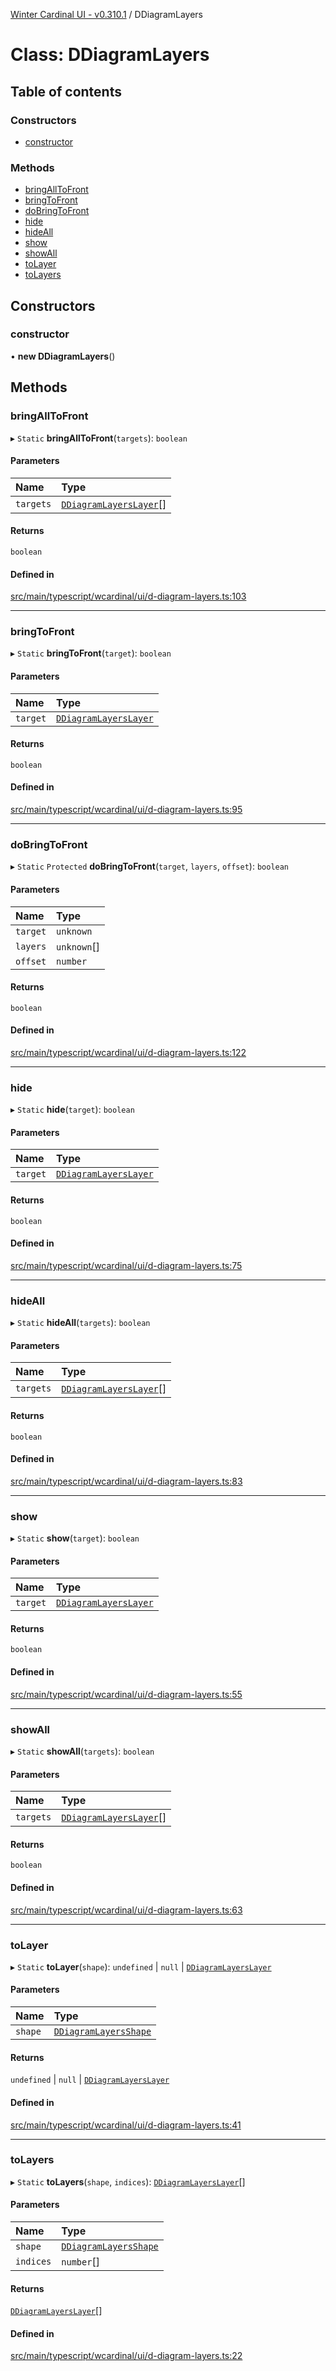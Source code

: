 [Winter Cardinal UI - v0.310.1](../index.md) / DDiagramLayers

# Class: DDiagramLayers

## Table of contents

### Constructors

- [constructor](DDiagramLayers.md#constructor)

### Methods

- [bringAllToFront](DDiagramLayers.md#bringalltofront)
- [bringToFront](DDiagramLayers.md#bringtofront)
- [doBringToFront](DDiagramLayers.md#dobringtofront)
- [hide](DDiagramLayers.md#hide)
- [hideAll](DDiagramLayers.md#hideall)
- [show](DDiagramLayers.md#show)
- [showAll](DDiagramLayers.md#showall)
- [toLayer](DDiagramLayers.md#tolayer)
- [toLayers](DDiagramLayers.md#tolayers)

## Constructors

### constructor

• **new DDiagramLayers**()

## Methods

### bringAllToFront

▸ `Static` **bringAllToFront**(`targets`): `boolean`

#### Parameters

| Name | Type |
| :------ | :------ |
| `targets` | [`DDiagramLayersLayer`](../index.md#ddiagramlayerslayer)[] |

#### Returns

`boolean`

#### Defined in

[src/main/typescript/wcardinal/ui/d-diagram-layers.ts:103](https://github.com/winter-cardinal/winter-cardinal-ui/blob/v0.310.1/src/main/typescript/wcardinal/ui/d-diagram-layers.ts#L103)

___

### bringToFront

▸ `Static` **bringToFront**(`target`): `boolean`

#### Parameters

| Name | Type |
| :------ | :------ |
| `target` | [`DDiagramLayersLayer`](../index.md#ddiagramlayerslayer) |

#### Returns

`boolean`

#### Defined in

[src/main/typescript/wcardinal/ui/d-diagram-layers.ts:95](https://github.com/winter-cardinal/winter-cardinal-ui/blob/v0.310.1/src/main/typescript/wcardinal/ui/d-diagram-layers.ts#L95)

___

### doBringToFront

▸ `Static` `Protected` **doBringToFront**(`target`, `layers`, `offset`): `boolean`

#### Parameters

| Name | Type |
| :------ | :------ |
| `target` | `unknown` |
| `layers` | `unknown`[] |
| `offset` | `number` |

#### Returns

`boolean`

#### Defined in

[src/main/typescript/wcardinal/ui/d-diagram-layers.ts:122](https://github.com/winter-cardinal/winter-cardinal-ui/blob/v0.310.1/src/main/typescript/wcardinal/ui/d-diagram-layers.ts#L122)

___

### hide

▸ `Static` **hide**(`target`): `boolean`

#### Parameters

| Name | Type |
| :------ | :------ |
| `target` | [`DDiagramLayersLayer`](../index.md#ddiagramlayerslayer) |

#### Returns

`boolean`

#### Defined in

[src/main/typescript/wcardinal/ui/d-diagram-layers.ts:75](https://github.com/winter-cardinal/winter-cardinal-ui/blob/v0.310.1/src/main/typescript/wcardinal/ui/d-diagram-layers.ts#L75)

___

### hideAll

▸ `Static` **hideAll**(`targets`): `boolean`

#### Parameters

| Name | Type |
| :------ | :------ |
| `targets` | [`DDiagramLayersLayer`](../index.md#ddiagramlayerslayer)[] |

#### Returns

`boolean`

#### Defined in

[src/main/typescript/wcardinal/ui/d-diagram-layers.ts:83](https://github.com/winter-cardinal/winter-cardinal-ui/blob/v0.310.1/src/main/typescript/wcardinal/ui/d-diagram-layers.ts#L83)

___

### show

▸ `Static` **show**(`target`): `boolean`

#### Parameters

| Name | Type |
| :------ | :------ |
| `target` | [`DDiagramLayersLayer`](../index.md#ddiagramlayerslayer) |

#### Returns

`boolean`

#### Defined in

[src/main/typescript/wcardinal/ui/d-diagram-layers.ts:55](https://github.com/winter-cardinal/winter-cardinal-ui/blob/v0.310.1/src/main/typescript/wcardinal/ui/d-diagram-layers.ts#L55)

___

### showAll

▸ `Static` **showAll**(`targets`): `boolean`

#### Parameters

| Name | Type |
| :------ | :------ |
| `targets` | [`DDiagramLayersLayer`](../index.md#ddiagramlayerslayer)[] |

#### Returns

`boolean`

#### Defined in

[src/main/typescript/wcardinal/ui/d-diagram-layers.ts:63](https://github.com/winter-cardinal/winter-cardinal-ui/blob/v0.310.1/src/main/typescript/wcardinal/ui/d-diagram-layers.ts#L63)

___

### toLayer

▸ `Static` **toLayer**(`shape`): `undefined` \| ``null`` \| [`DDiagramLayersLayer`](../index.md#ddiagramlayerslayer)

#### Parameters

| Name | Type |
| :------ | :------ |
| `shape` | [`DDiagramLayersShape`](../interfaces/DDiagramLayersShape.md) |

#### Returns

`undefined` \| ``null`` \| [`DDiagramLayersLayer`](../index.md#ddiagramlayerslayer)

#### Defined in

[src/main/typescript/wcardinal/ui/d-diagram-layers.ts:41](https://github.com/winter-cardinal/winter-cardinal-ui/blob/v0.310.1/src/main/typescript/wcardinal/ui/d-diagram-layers.ts#L41)

___

### toLayers

▸ `Static` **toLayers**(`shape`, `indices`): [`DDiagramLayersLayer`](../index.md#ddiagramlayerslayer)[]

#### Parameters

| Name | Type |
| :------ | :------ |
| `shape` | [`DDiagramLayersShape`](../interfaces/DDiagramLayersShape.md) |
| `indices` | `number`[] |

#### Returns

[`DDiagramLayersLayer`](../index.md#ddiagramlayerslayer)[]

#### Defined in

[src/main/typescript/wcardinal/ui/d-diagram-layers.ts:22](https://github.com/winter-cardinal/winter-cardinal-ui/blob/v0.310.1/src/main/typescript/wcardinal/ui/d-diagram-layers.ts#L22)
